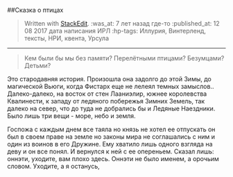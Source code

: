 ##Сказка о птицах

> Written with [StackEdit](https://stackedit.io/).
> :was_at: 7 лет назад где-то
:published_at: 12 08 2017 дата написания ИРЛ
:hp-tags: Иллурия, Винтерленд, тексты, НРИ, квента, Урсула

----------
>Кем были бы мы без памяти? Перелётными птицами? Безумцами? Детьми?

Это стародавняя история. Произошла она задолго до этой Зимы, до магической Вьюги, когда Фистарх еще не лелеял темных замыслов..
Далеко-далеко, на восток от стен Лааниэлир, южнее королевства Квалинести, к западу от ледяного побережья Зимних Земель, так далеко на север, что до туда не добрались бы и Ледяные Наездники. Было лишь три вещи - море, небо и земля.


Госпожа с каждым днем все таяла но князь не хотел ее отпускать он был в своем праве на земле но законы мира не соглашались с ним и один из воинов в его Дружине. Ему хватило лишь одного взгляда на деву и он все понял. И вернулся к ней с ее опереньем. Сказал лишь: оннэти, уходите, вам плохо здесь. Оннэти не было именем, а орочьим словом. Уходите, а я останусь,
<!--stackedit_data:
eyJoaXN0b3J5IjpbMTc5NDEyOTY0Nl19
-->